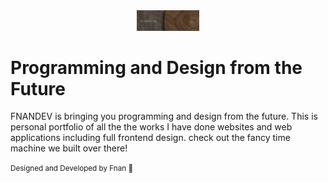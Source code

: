 <div align="center">
<img src="./src/images/devlogo.png" width="100">
</div>
<h1>Programming and Design from the Future</h1>
<p>FNANDEV is bringing you programming and design from the future.
This is personal portfolio of all the the works I have done websites and web applications including full frontend design.
check out the fancy time machine we built over there!</p>
<small>Designed and Developed by Fnan 💛</small>